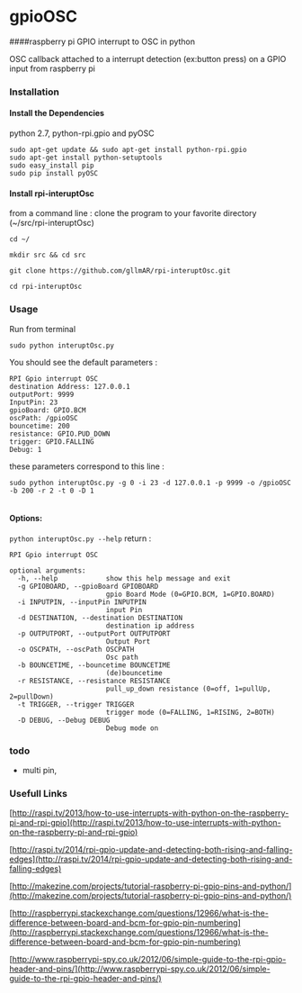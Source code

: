 # gpioOSC
####raspberry pi GPIO interrupt to OSC in python  

OSC callback attached to a interrupt detection (ex:button press) on a GPIO input from raspberry pi


### Installation


#### Install the Dependencies
python 2.7,  python-rpi.gpio and pyOSC

```
sudo apt-get update && sudo apt-get install python-rpi.gpio
sudo apt-get install python-setuptools
sudo easy_install pip
sudo pip install pyOSC

```


#### Install rpi-interuptOsc
from a command line : clone the program to your favorite directory  (~/src/rpi-interuptOsc)

```
cd ~/

mkdir src && cd src

git clone https://github.com/gllmAR/rpi-interuptOsc.git

cd rpi-interuptOsc

```

### Usage
Run from terminal

`sudo python interuptOsc.py`

You should see the default parameters :
```
RPI Gpio interrupt OSC
destination Address: 127.0.0.1
outputPort: 9999
InputPin: 23
gpioBoard: GPIO.BCM
oscPath: /gpioOSC
bouncetime: 200
resistance: GPIO.PUD_DOWN
trigger: GPIO.FALLING
Debug: 1
```

these parameters correspond to this line :

```
sudo python interuptOsc.py -g 0 -i 23 -d 127.0.0.1 -p 9999 -o /gpioOSC -b 200 -r 2 -t 0 -D 1


```

#### Options:
`python interuptOsc.py --help` return :
```
RPI Gpio interrupt OSC

optional arguments:
  -h, --help            show this help message and exit
  -g GPIOBOARD, --gpioBoard GPIOBOARD
                        gpio Board Mode (0=GPIO.BCM, 1=GPIO.BOARD)
  -i INPUTPIN, --inputPin INPUTPIN
                        input Pin
  -d DESTINATION, --destination DESTINATION
                        destination ip address
  -p OUTPUTPORT, --outputPort OUTPUTPORT
                        Output Port
  -o OSCPATH, --oscPath OSCPATH
                        Osc path
  -b BOUNCETIME, --bouncetime BOUNCETIME
                        (de)bouncetime
  -r RESISTANCE, --resistance RESISTANCE
                        pull_up_down resistance (0=off, 1=pullUp, 2=pullDown)
  -t TRIGGER, --trigger TRIGGER
                        trigger mode (0=FALLING, 1=RISING, 2=BOTH)
  -D DEBUG, --Debug DEBUG
                        Debug mode on

```

### todo

* multi pin,





### Usefull Links

[http://raspi.tv/2013/how-to-use-interrupts-with-python-on-the-raspberry-pi-and-rpi-gpio](http://raspi.tv/2013/how-to-use-interrupts-with-python-on-the-raspberry-pi-and-rpi-gpio)



[http://raspi.tv/2014/rpi-gpio-update-and-detecting-both-rising-and-falling-edges](http://raspi.tv/2014/rpi-gpio-update-and-detecting-both-rising-and-falling-edges)



[http://makezine.com/projects/tutorial-raspberry-pi-gpio-pins-and-python/](http://makezine.com/projects/tutorial-raspberry-pi-gpio-pins-and-python/)




[http://raspberrypi.stackexchange.com/questions/12966/what-is-the-difference-between-board-and-bcm-for-gpio-pin-numbering](http://raspberrypi.stackexchange.com/questions/12966/what-is-the-difference-between-board-and-bcm-for-gpio-pin-numbering)


[http://www.raspberrypi-spy.co.uk/2012/06/simple-guide-to-the-rpi-gpio-header-and-pins/](http://www.raspberrypi-spy.co.uk/2012/06/simple-guide-to-the-rpi-gpio-header-and-pins/)
